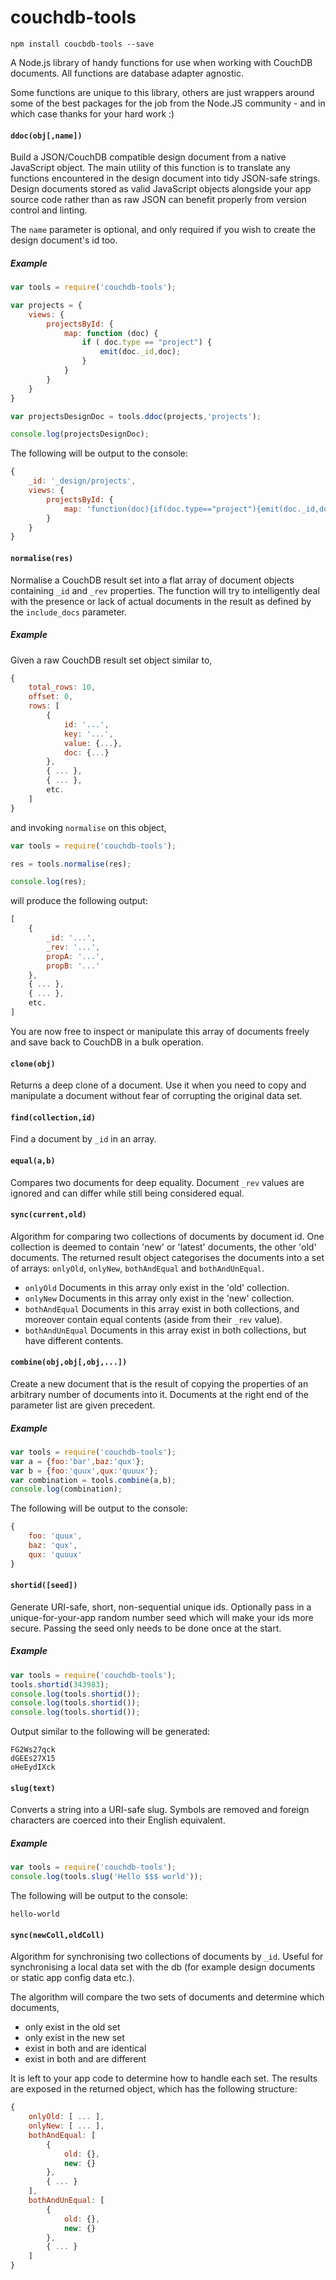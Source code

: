 # couchdb-tools

`npm install coucbdb-tools --save`

A Node.js library of handy functions for use when working with CouchDB documents. All functions are database adapter agnostic.

Some functions are unique to this library, others are just wrappers around some of the best packages for the job from the Node.JS community - and in which case thanks for your hard work :)

#### `ddoc(obj[,name])`

Build a JSON/CouchDB compatible design document from a native JavaScript object. The main utility of this function is to translate any functions encountered in the design document into tidy JSON-safe strings. Design documents stored as valid JavaScript objects alongside your app source code rather than as raw JSON can benefit properly from version control and linting.

The `name` parameter is optional, and only required if you wish to create the design document's id too.

##### Example

```javascript
var tools = require('couchdb-tools');

var projects = {
    views: {
        projectsById: {
            map: function (doc) {
                if ( doc.type == "project") {
                    emit(doc._id,doc);
                }
            }
        }
    }
}

var projectsDesignDoc = tools.ddoc(projects,'projects');

console.log(projectsDesignDoc);
```

The following will be output to the console:

```javascript
{
    _id: '_design/projects',
    views: {
        projectsById: {
            map: 'function(doc){if(doc.type=="project"){emit(doc._id,doc)}}'
        }
    }
}

```

#### `normalise(res)`

Normalise a CouchDB result set into a flat array of document objects containing `_id` and `_rev` properties. The function will try to intelligently deal with the presence or lack of actual documents in the result as defined by the `include_docs` parameter.

##### Example

Given a raw CouchDB result set object similar to,

```javascript
{
    total_rows: 10,
    offset: 0,
    rows: [
        {
            id: '...',
            key: '...',
            value: {...},
            doc: {...}
        },
        { ... },
        { ... },
        etc.
    ]
}
```

and invoking `normalise` on this object,

```javascript
var tools = require('couchdb-tools');

res = tools.normalise(res);

console.log(res);
```

will produce the following output:

```javascript
[
    {
        _id: '...',
        _rev: '...',
        propA: '...',
        propB: '...'
    },
    { ... },
    { ... },
    etc.
]
```

You are now free to inspect or manipulate this array of documents freely and save back to CouchDB in a bulk operation.

#### `clone(obj)`

Returns a deep clone of a document. Use it when you need to copy and manipulate a document without fear of corrupting the original data set.

#### `find(collection,id)`

Find a document by `_id` in an array.

#### `equal(a,b)`

Compares two documents for deep equality. Document `_rev` values are ignored and can differ while still being considered equal.

#### `sync(current,old)`

Algorithm for comparing two collections of documents by document id. One collection is deemed to contain 'new' or 'latest' documents, the other 'old' documents. The returned result object categorises the documents into a set of arrays: `onlyOld`, `onlyNew`, `bothAndEqual` and `bothAndUnEqual`.

- `onlyOld` Documents in this array only exist in the 'old' collection.
- `onlyNew` Documents in this array only exist in the 'new' collection.
- `bothAndEqual` Documents in this array exist in both collections, and moreover contain equal contents (aside from their `_rev` value).
- `bothAndUnEqual` Documents in this array exist in both collections, but have different contents.

#### `combine(obj,obj[,obj,...])`

Create a new document that is the result of copying the properties of an arbitrary number of documents into it. Documents at the right end of the parameter list are given precedent.

##### Example

```javascript
var tools = require('couchdb-tools');
var a = {foo:'bar',baz:'qux'};
var b = {foo:'quux',qux:'quuux'};
var combination = tools.combine(a,b);
console.log(combination);
```

The following will be output to the console:

```javascript
{
    foo: 'quux',
    baz: 'qux',
    qux: 'quuux'
}
```

#### `shortid([seed])`

Generate URI-safe, short, non-sequential unique ids. Optionally pass in a unique-for-your-app random number seed which will make your ids more secure. Passing the seed only needs to be done once at the start.

##### Example

```javascript
var tools = require('couchdb-tools');
tools.shortid(343983);
console.log(tools.shortid());
console.log(tools.shortid());
console.log(tools.shortid());
```

Output similar to the following will be generated:

```
FG2Ws27qck
dGEEs27X15
oHeEydIXck
```

#### `slug(text)`

Converts a string into a URI-safe slug. Symbols are removed and foreign characters are coerced into their English equivalent.

##### Example

```javascript
var tools = require('couchdb-tools');
console.log(tools.slug('Hello $$$ world'));
```

The following will be output to the console:

```
hello-world
```

#### `sync(newColl,oldColl)`

Algorithm for synchronising two collections of documents by `_id`. Useful for synchronising a local data set with the db (for example design documents or static app config data etc.).

The algorithm will compare the two sets of documents and determine which documents,

- only exist in the old set
- only exist in the new set
- exist in both and are identical
- exist in both and are different

It is left to your app code to determine how to handle each set. The results are exposed in the returned object, which has the following structure:

```javascript
{
    onlyOld: [ ... ],
    onlyNew: [ ... ],
    bothAndEqual: [
        {
            old: {},
            new: {}
        },
        { ... }
    ],
    bothAndUnEqual: [
        {
            old: {},
            new: {}
        },
        { ... }
    ]
}
```
